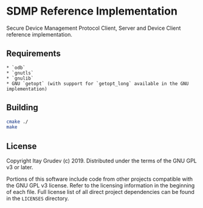 # SDMP Reference Implementation

Secure Device Management Protocol Client, Server and Device Client reference
implementation.

## Requirements
    * `odb`
    * `gnutls`
    * `gnulib`
    * GNU `getopt` (with support for `getopt_long` available in the GNU implementation)

## Building

```bash
cmake ./
make
```

## License
Copyright Itay Grudev (c) 2019. Distributed under the terms of the GNU GPL v3 or later.

Portions of this software include code from other projects compatible with the
GNU GPL v3 license. Refer to the licensing information in the beginning of each
file. Full license list of all direct project dependencies can be found in the
`LICENSES` directory.
